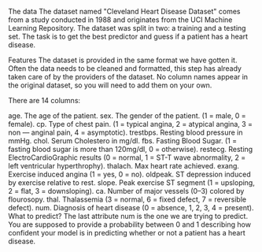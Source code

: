 The data
The dataset named "Cleveland Heart Disease Dataset" comes from a study conducted in 1988 and originates from the UCI Machine Learning Repository. The dataset was split in two: a training and a testing set. The task is to get the best predictor and guess if a patient has a heart disease.

Features
The dataset is provided in the same format we have gotten it. Often the data needs to be cleaned and formatted, this step has already taken care of by the providers of the dataset. No column names appear in the original dataset, so you will need to add them on your own.

There are 14 columns:

age. The age of the patient.
sex. The gender of the patient. (1 = male, 0 = female).
cp. Type of chest pain. (1 = typical angina, 2 = atypical angina, 3 = non — anginal pain, 4 = asymptotic).
trestbps. Resting blood pressure in mmHg.
chol. Serum Cholestero in mg/dl.
fbs. Fasting Blood Sugar. (1 = fasting blood sugar is more than 120mg/dl, 0 = otherwise).
restecg. Resting ElectroCardioGraphic results (0 = normal, 1 = ST-T wave abnormality, 2 = left ventricular hyperthrophy).
thalach. Max heart rate achieved.
exang. Exercise induced angina (1 = yes, 0 = no).
oldpeak. ST depression induced by exercise relative to rest.
slope. Peak exercise ST segment (1 = upsloping, 2 = flat, 3 = downsloping).
ca. Number of major vessels (0–3) colored by flourosopy.
thal. Thalassemia (3 = normal, 6 = fixed defect, 7 = reversible defect).
num. Diagnosis of heart disease (0 = absence, 1, 2, 3, 4 = present).
What to predict?
The last attribute num is the one we are trying to predict. You are supposed to provide a probability between 0 and 1 describing how confident your model is in predicting whether or not a patient has a heart disease.

